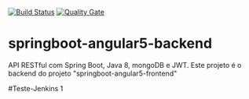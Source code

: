 [![Build Status](https://travis-ci.org/tgouvea/springboot-angular5-backend.svg?branch=master)](https://travis-ci.org/tgouvea/springboot-angular5-backend)
[![Quality Gate](https://sonarcloud.io/api/project_badges/measure?project=com.tiagogouvea%3Aspringboot-angular5-backend&metric=alert_status)](https://sonarcloud.io/dashboard?id=com.tiagogouvea%3Aspringboot-angular5-backend)

# springboot-angular5-backend
API RESTful com Spring Boot, Java 8, mongoDB e JWT. Este projeto é o backend do projeto "springboot-angular5-frontend"

#Teste-Jenkins 1
